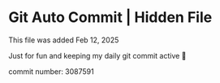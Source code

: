 # Git Auto Commit | Hidden File

This file was added Feb 12, 2025

Just for fun and keeping my daily git commit active 🤪

commit number: 3087591
